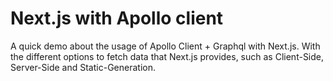 # Next.js with Apollo client
A quick demo about the usage of Apollo Client + Graphql with Next.js. With the different options to fetch data that Next.js provides, such as Client-Side, Server-Side and Static-Generation. 
